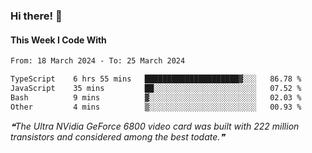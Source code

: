 ### Hi there! 👋

#### This Week I Code With
<!--START_SECTION:waka-->

```txt
From: 18 March 2024 - To: 25 March 2024

TypeScript    6 hrs 55 mins   █████████████████████▓░░░   86.78 %
JavaScript    35 mins         ██░░░░░░░░░░░░░░░░░░░░░░░   07.52 %
Bash          9 mins          ▓░░░░░░░░░░░░░░░░░░░░░░░░   02.03 %
Other         4 mins          ▒░░░░░░░░░░░░░░░░░░░░░░░░   00.93 %
```

<!--END_SECTION:waka-->

<!--STARTS_HERE_QUOTE_README-->
<i>❝The Ultra NVidia GeForce 6800 video card was built with 222 million transistors and considered among the best todate.❞</i>
<!--ENDS_HERE_QUOTE_README-->

